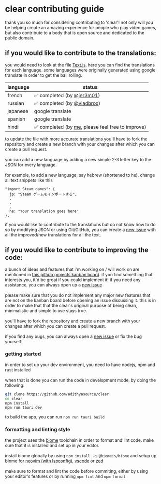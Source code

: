 # clear contributing guide

thank you so much for considering contributing to 'clear'! not only will you be
helping create an amazing experience for people who play video games, but also
contribute to a body that is open source and dedicated to the public domain.

## if you would like to contribute to the translations:

you would need to look at the file
[Text.js](https://github.com/adithyasource/clear/blob/main/src/Text.js). here
you can find the translations for each language. some languages were originally
generated using google translate in order to get the ball rolling.

| language | status                                                                                                                                      |
| -------- | ------------------------------------------------------------------------------------------------------------------------------------------- |
| french   | ✅ completed (by [@jer3m01](https://github.com/adithyasource/clear/pull/2))                                                                 |
| russian  | ✅ completed (by [@vladbrox](https://github.com/adithyasource/clear/issues/3))                                                              |
| japanese | google translate                                                                                                                            |
| spanish  | google translate                                                                                                                            |
| hindi    | ✅ completed (by [me](https://github.com/adithyasource/clear/commit/27fb8cf35fa3cbf12e3599de5067d64a83d3aed4), please feel free to improve) |

to update the file with more accurate translations you'll have to fork the
repository and create a new branch with your changes after which you can create
a pull request.\
\
you can add a new language by adding a new simple 2-3 letter key to the JSON for
every language.\
\
for example, to add a new language, say hebrew (shortened to he), change all
text snippets like this

```
"import Steam games": {
  jp: "Steam ゲームをインポートする",
  .
  .
  .
  he: "Your translation goes here"
},
```

if you would like to contribute to the translations but do not know how to do so
by modifying JSON or using Git/GitHub, you can create a
[new issue](https://github.com/adithyasource/clear/issues) with all the
improved/new translations for all the text.

## if you would like to contribute to improving the code:

a bunch of ideas and features that i'm working on / will work on are mentioned
in
[this github projects kanban board](https://github.com/users/adithyasource/projects/3/views/9).
if you find something that interests you, it'd be great if you could implement
it! if you need any assistance, you can always open up a
[new issue](https://github.com/adithyasource/clear/issues)\
\
please make sure that you do not implement any major new features that are not
on the kanban board before opening an issue discussing it. this is in order to
make that that the clear's original purpose of being clean, minimalistic and
simple to use stays true.\
\
you'll have to fork the repository and create a new branch with your changes
after which you can create a pull request.\
\
if you find any bugs, you can always open a
[new issue](https://github.com/adithyasource/clear/issues) or fix the bug
yourself!

### getting started

in order to set up your dev environment, you need to have nodejs, npm and rust
installed\
\
when that is done you can run the code in development mode, by doing the
following:

```sh
git clone https://github.com/adithyasource/clear
cd clear
npm install
npm run tauri dev
```

to build the app, you can run `npm run tauri build`

### formatting and linting style

the project uses the [biome](https://biomejs.dev/) toolchain in order
to format and lint code. make sure that it is installed and set up in your
editor.\
\
install biome globally by using ```npm install -g @biomejs/biome``` and setup
up biome for
[neovim (with lspconfig)](https://github.com/neovim/nvim-lspconfig/blob/master/doc/configs.md#biome),
[vscode](https://marketplace.visualstudio.com/items?itemName=biomejs.biome)
or [zed](https://biomejs.dev/reference/zed/)\
\
make sure to format and lint the code before commiting, either by using your
editor's features or by running  ```npm lint``` and ```npm format```
